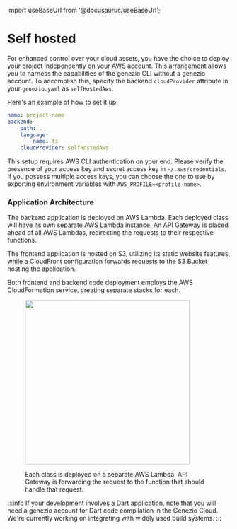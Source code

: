import useBaseUrl from '@docusaurus/useBaseUrl';

# Self hosted

For enhanced control over your cloud assets, you have the choice to deploy your project independently on your AWS account. This arrangement allows you to harness the capabilities of the genezio CLI without a genezio account. To accomplish this, specify the backend `cloudProvider` attribute in your `genezio.yaml` as `selfHostedAws`.

Here's an example of how to set it up:

```yaml
name: project-name
backend:
    path: .
    language:
        name: ts
    cloudProvider: selfHostedAws
```

This setup requires AWS CLI authentication on your end. Please verify the presence of your access key and secret access key in `~/.aws/credentials`. If you possess multiple access keys, you can choose the one to use by exporting environment variables with `AWS_PROFILE=<profile-name>`.

### Application Architecture

The backend application is deployed on AWS Lambda. Each deployed class will have its own separate AWS Lambda instance. An API Gateway is placed ahead of all AWS Lambdas, redirecting the requests to their respective functions.

The frontend application is hosted on S3, utilizing its static website features, while a CloudFront configuration forwards requests to the S3 Bucket hosting the application.

Both frontend and backend code deployment employs the AWS CloudFormation service, creating separate stacks for each.

<figure style={{textAlign:"center", marginLeft:"0"}}><img style={{cursor:"pointer"}} src={useBaseUrl("/img/image (12).webp")} alt="" width="372"/><figcaption><p>Each class is deployed on a separate AWS Lambda. API Gateway is forwarding the request to the function that should handle that request.</p></figcaption></figure>

:::info
If your development involves a Dart application, note that you will need a genezio account for Dart code compilation in the Genezio Cloud. We're currently working on integrating with widely used build systems.
:::
